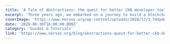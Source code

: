```yaml
---
title: 'A Tale of Abstractions: the quest for better CKB developer tools'
excerpt: 'Three years ago, we embarked on a journey to build a blockchain platform that we, as developers ourselves, would love to use and rely on. Building on top of this rationale, we started to craft the fou'
coverImage: 'https://www.nervos.org/wp-content/uploads/2020/12/1_74Vp4wbvGLsI6zcxKOo9Sw.jpeg'
date: '2020-06-30T16:00:00.000Z'
category: 'Guides & Tutorials'
link: 'https://www.nervos.org/blog/abstractions-quest-for-better-ckb-developer-tools'
---
```


